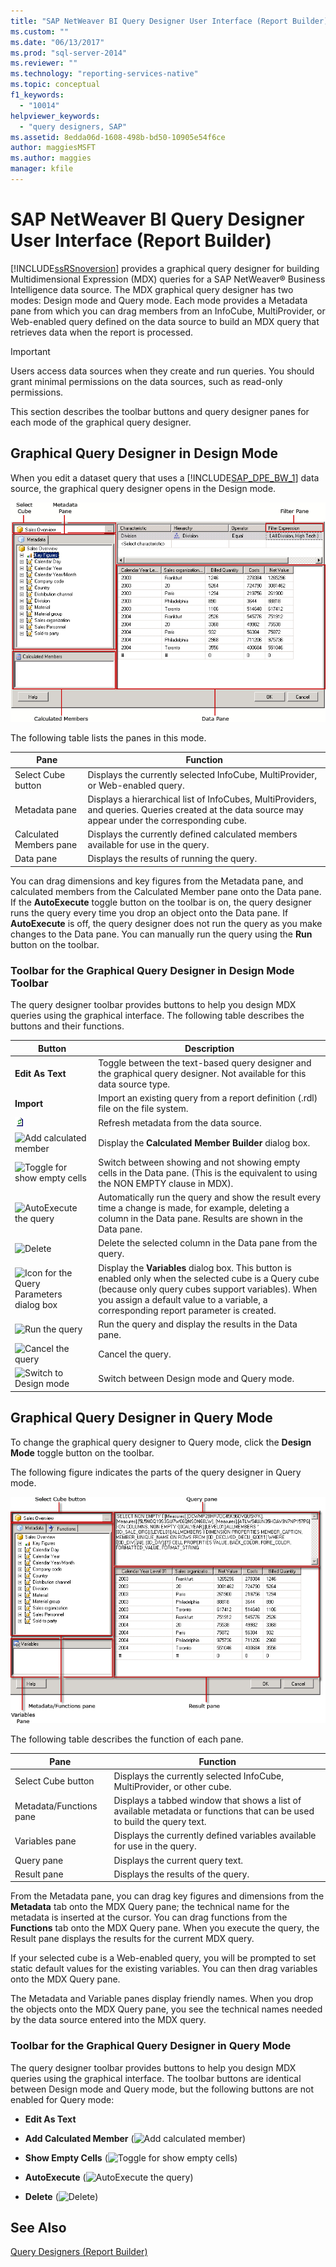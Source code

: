 ```yaml
---
title: "SAP NetWeaver BI Query Designer User Interface (Report Builder) | Microsoft Docs"
ms.custom: ""
ms.date: "06/13/2017"
ms.prod: "sql-server-2014"
ms.reviewer: ""
ms.technology: "reporting-services-native"
ms.topic: conceptual
f1_keywords: 
  - "10014"
helpviewer_keywords: 
  - "query designers, SAP"
ms.assetid: 8edda06d-1608-498b-bd50-10905e54f6ce
author: maggiesMSFT
ms.author: maggies
manager: kfile
---
```

# SAP NetWeaver BI Query Designer User Interface (Report Builder)
  [!INCLUDE[ssRSnoversion](../includes/ssrsnoversion-md.md)] provides a graphical query designer for building Multidimensional Expression (MDX) queries for a SAP NetWeaver® Business Intelligence data source. The MDX graphical query designer has two modes: Design mode and Query mode. Each mode provides a Metadata pane from which you can drag members from an InfoCube, MultiProvider, or Web-enabled query defined on the data source to build an MDX query that retrieves data when the report is processed.

> [!IMPORTANT]
>  Users access data sources when they create and run queries. You should grant minimal permissions on the data sources, such as read-only permissions.

 This section describes the toolbar buttons and query designer panes for each mode of the graphical query designer.

## Graphical Query Designer in Design Mode
 When you edit a dataset query that uses a [!INCLUDE[SAP_DPE_BW_1](../includes/sap-dpe-bw-1-md.md)] data source, the graphical query designer opens in the Design mode.

 ![Query Designer using MDX in Design Mode](media/rsqd-dssapbw-mdx-designmode.gif "Query Designer using MDX in Design Mode")

 The following table lists the panes in this mode.

|Pane|Function|
|----------|--------------|
|Select Cube button|Displays the currently selected InfoCube, MultiProvider, or Web-enabled query.|
|Metadata pane|Displays a hierarchical list of InfoCubes, MultiProviders, and queries. Queries created at the data source may appear under the corresponding cube.|
|Calculated Members pane|Displays the currently defined calculated members available for use in the query.|
|Data pane|Displays the results of running the query.|

 You can drag dimensions and key figures from the Metadata pane, and calculated members from the Calculated Member pane onto the Data pane. If the **AutoExecute** toggle button on the toolbar is on, the query designer runs the query every time you drop an object onto the Data pane. If **AutoExecute** is off, the query designer does not run the query as you make changes to the Data pane. You can manually run the query using the **Run** button on the toolbar.

### Toolbar for the Graphical Query Designer in Design Mode Toolbar
 The query designer toolbar provides buttons to help you design MDX queries using the graphical interface. The following table describes the buttons and their functions.

|Button|Description|
|------------|-----------------|
|**Edit As Text**|Toggle between the text-based query designer and the graphical query designer. Not available for this data source type.|
|**Import**|Import an existing query from a report definition (.rdl) file on the file system.|
|![Refresh dataset fields](media/rsqdicon-refreshfields.gif "Refresh dataset fields")|Refresh metadata from the data source.|
|![Add calculated member](https://docs.microsoft.com/analysis-services/analysis-services/media/rsqdicon-addcalculatedmember.gif "Add calculated member")|Display the **Calculated Member Builder** dialog box.|
|![Toggle for show empty cells](https://docs.microsoft.com/analysis-services/analysis-services/media/rsqdicon-showemptycells.gif "Toggle for show empty cells")|Switch between showing and not showing empty cells in the Data pane. (This is the equivalent to using the NON EMPTY clause in MDX).|
|![AutoExecute the query](https://docs.microsoft.com/analysis-services/analysis-services/media/rsqdicon-autoexecute.gif "AutoExecute the query")|Automatically run the query and show the result every time a change is made, for example, deleting a column in the Data pane. Results are shown in the Data pane.|
|![Delete](https://docs.microsoft.com/analysis-services/analysis-services/media/rsqdicon-delete.gif "Delete")|Delete the selected column in the Data pane from the query.|
|![Icon for the Query Parameters dialog box](https://docs.microsoft.com/analysis-services/analysis-services/media/iconqueryparameter.gif "Icon for the Query Parameters dialog box")|Display the **Variables** dialog box. This button is enabled only when the selected cube is a Query cube (because only query cubes support variables). When you assign a default value to a variable, a corresponding report parameter is created.|
|![Run the query](https://docs.microsoft.com/analysis-services/analysis-services/media/rsqdicon-run.gif "Run the query")|Run the query and display the results in the Data pane.|
|![Cancel the query](https://docs.microsoft.com/analysis-services/analysis-services/media/rsqdicon-cancel.gif "Cancel the query")|Cancel the query.|
|![Switch to Design mode](https://docs.microsoft.com/analysis-services/analysis-services/media/rsqdicon-designmode.gif "Switch to Design mode")|Switch between Design mode and Query mode.|

## Graphical Query Designer in Query Mode
 To change the graphical query designer to Query mode, click the **Design Mode** toggle button on the toolbar.

 The following figure indicates the parts of the query designer in Query mode.

 ![SAP BW MDX query designer in query view](media/rsqd-dssapbw-mdx-querymode.gif "SAP BW MDX query designer in query view")

 The following table describes the function of each pane.

|Pane|Function|
|----------|--------------|
|Select Cube button|Displays the currently selected InfoCube, MultiProvider, or other cube.|
|Metadata/Functions pane|Displays a tabbed window that shows a list of available metadata or functions that can be used to build the query text.|
|Variables pane|Displays the currently defined variables available for use in the query.|
|Query pane|Displays the current query text.|
|Result pane|Displays the results of the query.|

 From the Metadata pane, you can drag key figures and dimensions from the **Metadata** tab onto the MDX Query pane; the technical name for the metadata is inserted at the cursor. You can drag functions from the **Functions** tab onto the MDX Query pane. When you execute the query, the Result pane displays the results for the current MDX query.

 If your selected cube is a Web-enabled query, you will be prompted to set static default values for the existing variables. You can then drag variables onto the MDX Query pane.

 The Metadata and Variable panes display friendly names. When you drop the objects onto the MDX Query pane, you see the technical names needed by the data source entered into the MDX query.

### Toolbar for the Graphical Query Designer in Query Mode
 The query designer toolbar provides buttons to help you design MDX queries using the graphical interface. The toolbar buttons are identical between Design mode and Query mode, but the following buttons are not enabled for Query mode:

-   **Edit As Text**

-   **Add Calculated Member** (![Add calculated member](https://docs.microsoft.com/analysis-services/analysis-services/media/rsqdicon-addcalculatedmember.gif "Add calculated member"))

-   **Show Empty Cells** (![Toggle for show empty cells](https://docs.microsoft.com/analysis-services/analysis-services/media/rsqdicon-showemptycells.gif "Toggle for show empty cells"))

-   **AutoExecute** (![AutoExecute the query](https://docs.microsoft.com/analysis-services/analysis-services/media/rsqdicon-autoexecute.gif "AutoExecute the query"))

-   **Delete** (![Delete](https://docs.microsoft.com/analysis-services/analysis-services/media/rsqdicon-delete.gif "Delete"))

## See Also
 [Query Designers &#40;Report Builder&#41;](../../2014/reporting-services/query-designers-report-builder.md)


